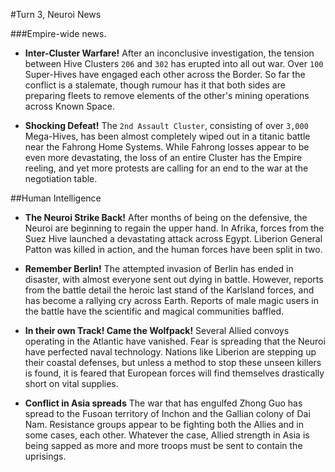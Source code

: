 #Turn 3, Neuroi News

###Empire-wide news.

- **Inter-Cluster Warfare!** After an inconclusive investigation, the tension between Hive Clusters `206` and `302` has erupted into all out war. Over `100` Super-Hives have engaged each other across the Border. So far the conflict is a stalemate, though rumour has it that both sides are preparing fleets to remove elements of the other's mining operations across Known Space.

- **Shocking Defeat!** The `2nd Assault Cluster`, consisting of over `3,000` Mega-Hives, has been almost completely wiped out in a titanic battle near the Fahrong Home Systems. While Fahrong losses appear to be even more devastating, the loss of an entire Cluster has the Empire reeling, and yet more protests are calling for an end to the war at the negotiation table.

##Human Intelligence

- **The Neuroi Strike Back!** After months of being on the defensive, the Neuroi are beginning to regain the upper hand. In Afrika, forces from the Suez Hive launched a devastating attack across Egypt. Liberion General Patton was killed in action, and the human forces have been split in two.

- **Remember Berlin!** The attempted invasion of Berlin has ended in disaster, with almost everyone sent out dying in battle. However, reports from the battle detail the heroic last stand of the Karlsland forces, and has become a rallying cry across Earth. Reports of male magic users in the battle have the scientific and magical communities baffled.

- **In their own Track! Came the Wolfpack!** Several Allied convoys operating in the Atlantic have vanished. Fear is spreading that the Neuroi have perfected naval technology. Nations like Liberion are stepping up their coastal defenses, but unless a method to stop these unseen killers is found, it is feared that European forces will find themselves drastically short on vital supplies.

- **Conflict in Asia spreads** The war that has engulfed Zhong Guo has spread to the Fusoan territory of Inchon and the Gallian colony of Dai Nam. Resistance groups appear to be fighting both the Allies and in some cases, each other. Whatever the case, Allied strength in Asia is being sapped as more and more troops must be sent to contain the uprisings.
